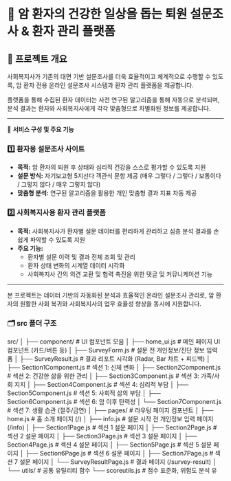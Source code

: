 # 🏥 암 환자의 건강한 일상을 돕는 퇴원 설문조사 & 환자 관리 플랫폼

## 📌 프로젝트 개요
사회복지사가 기존의 대면 기반 설문조사를 더욱 효율적이고 체계적으로 수행할 수 있도록, 암 환자 전용 온라인 설문조사 시스템과 환자 관리 플랫폼을 제공합니다.

플랫폼을 통해 수집된 환자 데이터는 사전 연구된 알고리즘을 통해 자동으로 분석되며, 분석 결과는 환자와 사회복지사에게 각각 맞춤형으로 차별화된 정보를 제공합니다.

---

🚩 **서비스 구성 및 주요 기능**

### 1️⃣ 환자용 설문조사 사이트
- **목적:** 암 환자의 퇴원 후 상태와 심리적 건강을 스스로 평가할 수 있도록 지원
- **설문 방식:** 자기보고형 5지선다 객관식 문항 제공 (매우 그렇다 / 그렇다 / 보통이다 / 그렇지 않다 / 매우 그렇지 않다)
- **맞춤형 분석:** 연구된 알고리즘을 활용한 개인 맞춤형 결과 지표 자동 제공

### 2️⃣ 사회복지사용 환자 관리 플랫폼
- **목적:** 사회복지사가 환자별 설문 데이터를 편리하게 관리하고 심층 분석 결과를 손쉽게 파악할 수 있도록 지원
- **주요 기능:**
  - 환자별 설문 이력 및 결과 전체 조회 및 관리
  - 환자 상태 변화의 시계열 데이터 시각화
  - 사회복지사 간의 의견 교환 및 협력 촉진을 위한 댓글 및 커뮤니케이션 기능

---

본 프로젝트는 데이터 기반의 자동화된 분석과 효율적인 온라인 설문조사 관리로, 암 환자의 원활한 사회 복귀와 사회복지사의 업무 효율성 향상을 동시에 지원합니다.


### 🗂️ src 폴더 구조

src/
│
├── component/                   # UI 컴포넌트 모음
│   ├── home_ui.js               # 메인 페이지 UI 컴포넌트 (카드/버튼 등)
│   ├── SurveyForm.js            # 설문 전 개인정보/진단 정보 입력 폼
│   ├── SurveyResult.js          # 결과 리포트 시각화 (Radar, Bar 차트 + 피드백)
│   ├── Section1Component.js     # 섹션 1: 신체 변화
│   ├── Section2Component.js     # 섹션 2: 건강한 삶을 위한 관리
│   ├── Section3Component.js     # 섹션 3: 가족/사회 지지
│   ├── Section4Component.js     # 섹션 4: 심리적 부담
│   ├── Section5Component.js     # 섹션 5: 사회적 삶의 부담
│   ├── Section6Component.js     # 섹션 6: 암 이후 탄력성
│   └── Section7Component.js     # 섹션 7: 생활 습관 (절주/금연)
│
├── pages/                       # 라우팅 페이지 컴포넌트
│   ├── home.js                  # 홈 소개 페이지 (/)
│   ├── info.js                  # 설문 시작 전 개인정보 입력 페이지 (/info)
│   ├── Section1Page.js          # 섹션 1 설문 페이지
│   ├── Section2Page.js          # 섹션 2 설문 페이지
│   ├── Section3Page.js          # 섹션 3 설문 페이지
│   ├── Section4Page.js          # 섹션 4 설문 페이지
│   ├── Section5Page.js          # 섹션 5 설문 페이지
│   ├── Section6Page.js          # 섹션 6 설문 페이지
│   ├── Section7Page.js          # 섹션 7 설문 페이지
│   └── SurveyResultPage.js      # 결과 페이지 (/survey-result)
│
└── utils/                       # 공통 유틸리티 함수
    └── scoreutils.js            # 점수 표준화, 위험도 분석 유